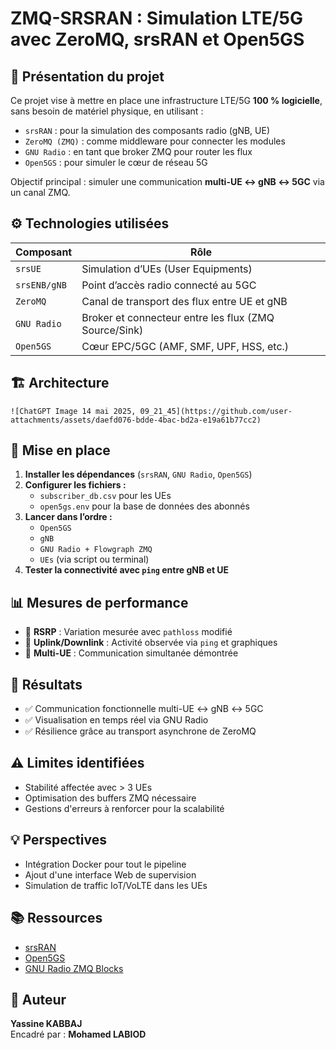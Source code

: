 
# ZMQ-SRSRAN : Simulation LTE/5G avec ZeroMQ, srsRAN et Open5GS

## 🧠 Présentation du projet

Ce projet vise à mettre en place une infrastructure LTE/5G **100 % logicielle**, sans besoin de matériel physique, en utilisant :

- `srsRAN` : pour la simulation des composants radio (gNB, UE)
- `ZeroMQ (ZMQ)` : comme middleware pour connecter les modules
- `GNU Radio` : en tant que broker ZMQ pour router les flux
- `Open5GS` : pour simuler le cœur de réseau 5G

Objectif principal : simuler une communication **multi-UE ↔ gNB ↔ 5GC** via un canal ZMQ.

## ⚙️ Technologies utilisées

| Composant     | Rôle                                                          |
|---------------|---------------------------------------------------------------|
| `srsUE`       | Simulation d’UEs (User Equipments)                            |
| `srsENB/gNB`  | Point d’accès radio connecté au 5GC                           |
| `ZeroMQ`      | Canal de transport des flux entre UE et gNB                   |
| `GNU Radio`   | Broker et connecteur entre les flux (ZMQ Source/Sink)        |
| `Open5GS`     | Cœur EPC/5GC (AMF, SMF, UPF, HSS, etc.)                       |

## 🏗️ Architecture

```
![ChatGPT Image 14 mai 2025, 09_21_45](https://github.com/user-attachments/assets/daefd076-bdde-4bac-bd2a-e19a61b77cc2)

```

## 🚀 Mise en place

1. **Installer les dépendances** (`srsRAN`, `GNU Radio`, `Open5GS`)
2. **Configurer les fichiers :**
   - `subscriber_db.csv` pour les UEs
   - `open5gs.env` pour la base de données des abonnés
3. **Lancer dans l’ordre :**
   - `Open5GS`
   - `gNB`
   - `GNU Radio + Flowgraph ZMQ`
   - `UEs` (via script ou terminal)
4. **Tester la connectivité avec `ping` entre gNB et UE**

## 📊 Mesures de performance

- 📶 **RSRP** : Variation mesurée avec `pathloss` modifié
- 📡 **Uplink/Downlink** : Activité observée via `ping` et graphiques
- 🔁 **Multi-UE** : Communication simultanée démontrée

## 📌 Résultats

- ✅ Communication fonctionnelle multi-UE ↔ gNB ↔ 5GC
- ✅ Visualisation en temps réel via GNU Radio
- ✅ Résilience grâce au transport asynchrone de ZeroMQ

## ⚠️ Limites identifiées

- Stabilité affectée avec > 3 UEs
- Optimisation des buffers ZMQ nécessaire
- Gestions d'erreurs à renforcer pour la scalabilité

## 💡 Perspectives

- Intégration Docker pour tout le pipeline
- Ajout d'une interface Web de supervision
- Simulation de traffic IoT/VoLTE dans les UEs

## 📚 Ressources

- [srsRAN](https://docs.srsran.com/projects/project/en/latest/)
- [Open5GS](https://open5gs.org/open5gs/)
- [GNU Radio ZMQ Blocks](https://wiki.gnuradio.org/index.php/ZMQ)

## 👤 Auteur

**Yassine KABBAJ**  
Encadré par : **Mohamed LABIOD**

